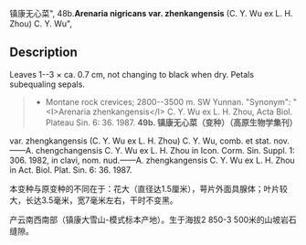 镇康无心菜",
48b.**Arenaria nigricans var. zhenkangensis** (C. Y. Wu ex L. H. Zhou) C. Y. Wu",

## Description
Leaves 1--3 × ca. 0.7 cm, not changing to black when dry. Petals subequaling sepals.

> * Montane rock crevices; 2800--3500 m. SW Yunnan.
  "Synonym": "&lt;I&gt;Arenaria zhenkangensis&lt;/I&gt; C. Y. Wu ex L. H. Zhou, Acta Biol. Plateau Sin. 6: 36. 1987.
**49b. 镇康无心菜（变种）（高原生物学集刊）**

var. zhengkangensis (C. Y. Wu ex L. H. Zhou) C. Y. Wu, comb. et stat. nov. ——A. chengchangensis C. Y. Wu ex L. H. Zhou in Icon. Corm. Sin. Suppl. 1: 306. 1982, in clavi, nom. nud.——A. zhengkangensis C. Y. Wu ex L. H. Zhou in Act. Biol. Plat. Sin. 6: 36. 1987.

本变种与原变种的不同在于：花大（直径达1.5厘米），萼片外面具腺体；叶片较大，长达3.5毫米，宽7毫米左右，干时不变黑。

产云南西南部（镇康大雪山-模式标本产地）。生于海拔2 850-3 500米的山坡岩石缝隙。
